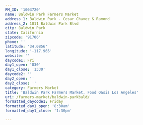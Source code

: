 ```yaml
---
FM_ID: '1003720'
name: Baldwin Park Farmers Market
address_1: Baldwin Park - Cesar Chavez & Ramond
address_2: 1011 Baldwin Park Blvd
city: Baldwin Park
state: California
zipcode: '91706'
phone: ''
latitude: '34.0856'
longitude: '-117.965'
website: ''
daycode1: Fri
day1_open: '830'
day1_close: '1330'
daycode2: ''
day2_open: ''
day2_close: ''
category: Farmers Market
title: 'Baldwin Park Farmers Market, Food Oasis Los Angeles'
uri: /farmers-market/baldwin-parkbald/
formatted_daycode1: Friday
formatted_day1_open: '8:30am'
formatted_day1_close: '1:30pm'

---
```

